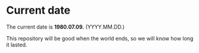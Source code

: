 # Current date

The current date is **1980.07.09.** (YYYY.MM.DD.)

This repository will be good when the world ends, so we will know how long it lasted.